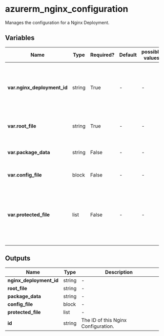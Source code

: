 # azurerm_nginx_configuration

Manages the configuration for a Nginx Deployment.

## Variables

| Name | Type | Required? | Default  | possible values | Description |
| ---- | ---- | --------- | -------- | ----------- | ----------- |
| **var.nginx_deployment_id** | string | True | -  |  -  | The ID of the Nginx Deployment. Changing this forces a new Nginx Configuration to be created. | 
| **var.root_file** | string | True | -  |  -  | Specify the root file path of this Nginx Configuration. | 
| **var.package_data** | string | False | -  |  -  | Specify the package data for this configuration. | 
| **var.config_file** | block | False | -  |  -  | One or more `config_file` blocks. | 
| **var.protected_file** | list | False | -  |  -  | One or more `protected_file` blocks with sensitive information as defined below. If specified `config_file` must also be specified. | 



## Outputs

| Name | Type | Description |
| ---- | ---- | --------- | 
| **nginx_deployment_id** | string  | - | 
| **root_file** | string  | - | 
| **package_data** | string  | - | 
| **config_file** | block  | - | 
| **protected_file** | list  | - | 
| **id** | string  | The ID of this Nginx Configuration. | 